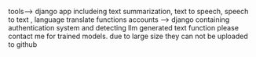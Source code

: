 tools--> django app includeing text summarization, text to speech, speech to text , language translate functions 
accounts --> django containing authentication system and detecting llm generated text function
please contact me for trained models. due to large size they can not be uploaded to github

